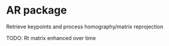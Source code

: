 # AR package

Retrieve keypoints and process homography/matrix reprojection

TODO: Rt matrix enhanced over time